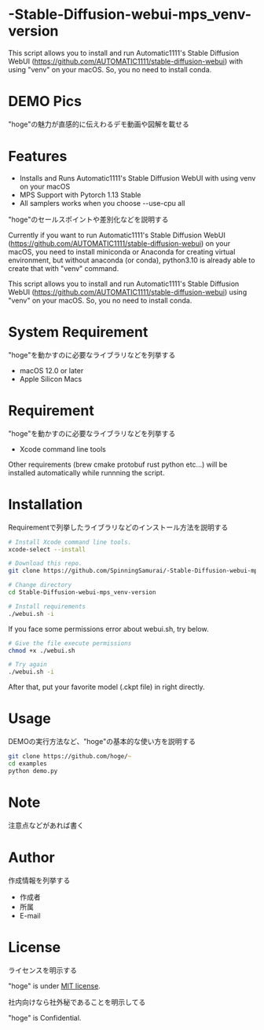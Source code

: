 
# -Stable-Diffusion-webui-mps_venv-version
This script allows you to install and run Automatic1111's Stable Diffusion WebUI (https://github.com/AUTOMATIC1111/stable-diffusion-webui) with using "venv" on your macOS.
So, you no need to install conda.

# DEMO Pics

"hoge"の魅力が直感的に伝えわるデモ動画や図解を載せる

# Features

* Installs and Runs Automatic1111's Stable Diffusion WebUI with using venv on your macOS 
* MPS Support with Pytorch 1.13 Stable
* All samplers works when you choose --use-cpu all

"hoge"のセールスポイントや差別化などを説明する

Currently if you want to run Automatic1111's Stable Diffusion WebUI (https://github.com/AUTOMATIC1111/stable-diffusion-webui) on your macOS, you need to install miniconda or Anaconda for creating virtual environment, but without anaconda (or conda), python3.10 is already able to create that with "venv" command.

This script allows you to install and run Automatic1111's Stable Diffusion WebUI (https://github.com/AUTOMATIC1111/stable-diffusion-webui) using "venv" on your macOS.
So, you no need to install conda.

# System Requirement

"hoge"を動かすのに必要なライブラリなどを列挙する

* macOS 12.0 or later
* Apple Silicon Macs

# Requirement

"hoge"を動かすのに必要なライブラリなどを列挙する

* Xcode command line tools

Other requirements (brew cmake protobuf rust python etc...) will be installed automatically while runnning the script.

# Installation

Requirementで列挙したライブラリなどのインストール方法を説明する

```zsh
# Install Xcode command line tools.
xcode-select --install

# Download this repo.
git clone https://github.com/SpinningSamurai/-Stable-Diffusion-webui-mps_venv-version

# Change directory
cd Stable-Diffusion-webui-mps_venv-version

# Install requirements
./webui.sh -i
```

If you face some permissions error about webui.sh, try below.
```zsh
# Give the file execute permissions
chmod +x ./webui.sh

# Try again
./webui.sh -i
```
After that, put your favorite model (.ckpt file) in right directly.

# Usage

DEMOの実行方法など、"hoge"の基本的な使い方を説明する

```zsh
git clone https://github.com/hoge/~
cd examples
python demo.py
```

# Note

注意点などがあれば書く

# Author

作成情報を列挙する

* 作成者
* 所属
* E-mail

# License
ライセンスを明示する

"hoge" is under [MIT license](https://en.wikipedia.org/wiki/MIT_License).

社内向けなら社外秘であることを明示してる

"hoge" is Confidential.
